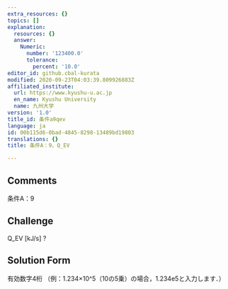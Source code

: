 ```yaml
---
extra_resources: {}
topics: []
explanation:
  resources: {}
  answer:
    Numeric:
      number: '123400.0'
      tolerance:
        percent: '10.0'
editor_id: github.cbal-kurata
modified: 2020-09-23T04:03:39.809926883Z
affiliated_institute:
  url: https://www.kyushu-u.ac.jp
  en_name: Kyushu University
  name: 九州大学
version: '1.0'
title_id: 条件a9qev
language: ja
id: 00b115d6-0bad-4845-8298-13489bd19803
translations: {}
title: 条件A：9，Q_EV

---
```


## Comments
条件A：9

## Challenge
Q_EV [kJ/s] ?

## Solution Form
有効数字4桁
（例：1.234×10^5（10の5乗）の場合，1.234e5と入力します．）




